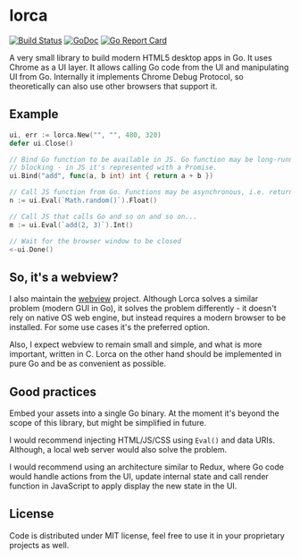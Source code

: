 # lorca

[![Build Status](https://travis-ci.org/zserge/lorca.svg?branch=master)](https://travis-ci.org/zserge/lorca)
[![GoDoc](https://godoc.org/github.com/zserge/lorca?status.svg)](https://godoc.org/github.com/zserge/lorca)
[![Go Report Card](https://goreportcard.com/badge/github.com/zserge/lorca)](https://goreportcard.com/report/github.com/zserge/lorca)

A very small library to build modern HTML5 desktop apps in Go. It uses Chrome
as a UI layer. It allows calling Go code from the UI and manipulating UI from
Go. Internally it implements Chrome Debug Protocol, so theoretically can also
use other browsers that support it.

## Example

```go
ui, err := lorca.New("", "", 480, 320)
defer ui.Close()

// Bind Go function to be available in JS. Go function may be long-running and
// blocking - in JS it's represented with a Promise.
ui.Bind("add", func(a, b int) int { return a + b })

// Call JS function from Go. Functions may be asynchronous, i.e. return promises
n := ui.Eval(`Math.random()`).Float()

// Call JS that calls Go and so on and so on...
m := ui.Eval(`add(2, 3)`).Int()

// Wait for the browser window to be closed
<-ui.Done()
```

## So, it's a webview?

I also maintain the [webview](https://github.com/zserge/webvoew) project.
Although Lorca solves a similar problem (modern GUI in Go), it solves the
problem differently - it doesn't rely on native OS web engine, but instead
requires a modern browser to be installed. For some use cases it's the
preferred option.

Also, I expect webview to remain small and simple, and what is more important,
written in C. Lorca on the other hand should be implemented in pure Go and be
as convenient as possible.

## Good practices

Embed your assets into a single Go binary. At the moment it's beyond the scope
of this library, but might be simplified in future.

I would recommend injecting HTML/JS/CSS using `Eval()` and data URIs. Although,
a local web server would also solve the problem.

I would recommend using an architecture similar to Redux, where Go code would
handle actions from the UI, update internal state and call render function in
JavaScript to apply display the new state in the UI.

## License

Code is distributed under MIT license, feel free to use it in your proprietary
projects as well.

